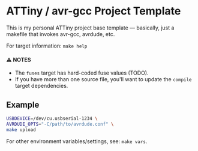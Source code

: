 ATTiny / avr-gcc Project Template
=================================

This is my personal ATTiny project base template — basically, just a makefile
that invokes avr-gcc, avrdude, etc.

For target information: `make help`

#### :warning: NOTES

 - The `fuses` target has hard-coded fuse values (TODO).
 - If you have more than one source file, you'll want to update the `compile` target dependencies.

Example
-------

```bash
USBDEVICE=/dev/cu.usbserial-1234 \
AVRDUDE_OPTS="-C/path/to/avrdude.conf" \
make upload
```

For other environment variables/settings, see: `make vars`.

